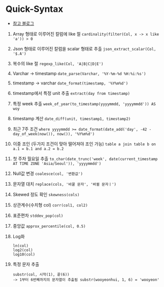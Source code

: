 # Quick-Syntax
- [참고 블로그](https://medium.com/@john_analyst/presto-%EC%9D%98-sql-%EB%AC%B8%EB%B2%95%EB%93%A4-54a1f858d368)

1. Array 형태로 이루어진 칼럼에 like 절
   ```cardinality(filter(Col, x -> x like 'a')) > 0 ```

2. Json 형태로 이루어진 칼럼을 scalar 형태로 추출
   ```json_extract_scalar(Col, '$.A')```

3. 복수의 like 절
   ```regexp_like(Col, 'A|B|C|D|E')```

4. Varchar -> timestamp
   ```date_parse(Varchar, '%Y-%m-%d %H:%i:%s')```

5. timestamp -> varchar
   ```date_format(timestamp, '%Y%m%d')```

6. timestamp에서 특정 unit 추출
   ```extract(day from timestamp)```

7. 특정 week 추출
   ```week_of_year(to_timestamp(yyyymmdd, 'yyyymmdd')) AS woy```

8. timestamp 계산
   ```date_diff(unit, timestamp1, timestamp2)```

9. 최근 7주 조건
    ```where yyyymmdd >= date_format(date_add('day', -42 -day_of_week(now()), now()), '%Y%m%d')```

10. 이중 조인 (두가지 조건이 맞아 떨어져야 조인 가능)
    ```table a join table b on a.1 = b.1 and a.2 = b.2```

11. 첫 주차 월요일 추출
    ```to_char(date_trunc('week', date(current_timestamp AT TIME ZONE 'Asia/Seoul')), 'yyyymmdd')```

12. Null값 변경
    ```coalesce(col, '변환값') ```

13. 문자열 대치
    ```replace(cols, '바꿀 문자', '바뀔 문자ㅣ')```

14. Skewed 정도 확인
    ```skewness(cols)```

15. 상관계수(수치형 col)
    ```corr(col1, col2)```

16. 표준편차
    ```stddev_pop(col)```

17. 중앙값
    ```approx_percentile(col, 0.5)```

18. Log화
    ``` 
    ln(col)
    log2(col)
    log10(col)
    ```
19. 특정 문자 추출
    ```
    substr(col, 시작(1), 끝(6))
    -> 1부터 6번째까지의 문자열이 추출됨 substr(wooyeonhui, 1, 6) = 'wooyeon'
    ```